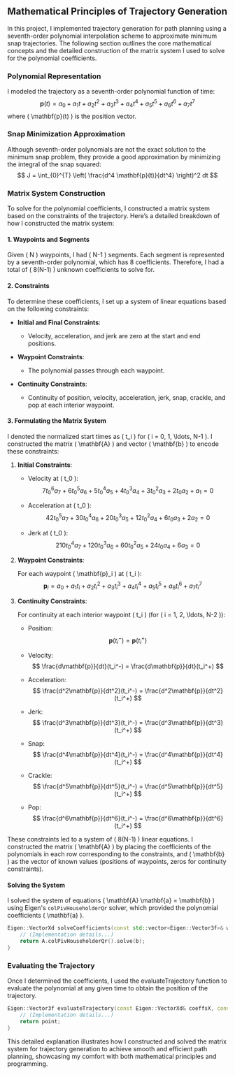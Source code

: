## Mathematical Principles of Trajectory Generation

In this project, I implemented trajectory generation for path planning using a seventh-order polynomial interpolation scheme to approximate minimum snap trajectories. The following section outlines the core mathematical concepts and the detailed construction of the matrix system I used to solve for the polynomial coefficients.

### Polynomial Representation

I modeled the trajectory as a seventh-order polynomial function of time:
$$
\mathbf{p}(t) = a_0 + a_1 t + a_2 t^2 + a_3 t^3 + a_4 t^4 + a_5 t^5 + a_6 t^6 + a_7 t^7
$$
where \( \mathbf{p}(t) \) is the position vector.

### Snap Minimization Approximation

Although seventh-order polynomials are not the exact solution to the minimum snap problem, they provide a good approximation by minimizing the integral of the snap squared:
$$
J = \int_{0}^{T} \left( \frac{d^4 \mathbf{p}(t)}{dt^4} \right)^2 dt
$$

### Matrix System Construction

To solve for the polynomial coefficients, I constructed a matrix system based on the constraints of the trajectory. Here’s a detailed breakdown of how I constructed the matrix system:

#### 1. Waypoints and Segments

Given \( N \) waypoints, I had \( N-1 \) segments. Each segment is represented by a seventh-order polynomial, which has 8 coefficients. Therefore, I had a total of \( 8(N-1) \) unknown coefficients to solve for.

#### 2. Constraints

To determine these coefficients, I set up a system of linear equations based on the following constraints:

- **Initial and Final Constraints**:
  - Velocity, acceleration, and jerk are zero at the start and end positions.

- **Waypoint Constraints**:
  - The polynomial passes through each waypoint.

- **Continuity Constraints**:
  - Continuity of position, velocity, acceleration, jerk, snap, crackle, and pop at each interior waypoint.

#### 3. Formulating the Matrix System

I denoted the normalized start times as \( t_i \) for \( i = 0, 1, \ldots, N-1 \). I constructed the matrix \( \mathbf{A} \) and vector \( \mathbf{b} \) to encode these constraints:

1. **Initial Constraints**:

   - Velocity at \( t_0 \):
     $$
     7 t_0^6 a_7 + 6 t_0^5 a_6 + 5 t_0^4 a_5 + 4 t_0^3 a_4 + 3 t_0^2 a_3 + 2 t_0 a_2 + a_1 = 0
     $$

   - Acceleration at \( t_0 \):
     $$
     42 t_0^5 a_7 + 30 t_0^4 a_6 + 20 t_0^3 a_5 + 12 t_0^2 a_4 + 6 t_0 a_3 + 2 a_2 = 0
     $$

   - Jerk at \( t_0 \):
     $$
     210 t_0^4 a_7 + 120 t_0^3 a_6 + 60 t_0^2 a_5 + 24 t_0 a_4 + 6 a_3 = 0
     $$

2. **Waypoint Constraints**:

   For each waypoint \( \mathbf{p}_i \) at \( t_i \):
   $$
   \mathbf{p}_i = a_0 + a_1 t_i + a_2 t_i^2 + a_3 t_i^3 + a_4 t_i^4 + a_5 t_i^5 + a_6 t_i^6 + a_7 t_i^7
   $$

3. **Continuity Constraints**:

   For continuity at each interior waypoint \( t_i \) (for \( i = 1, 2, \ldots, N-2 \)):

   - Position:
     $$
     \mathbf{p}(t_i^-) = \mathbf{p}(t_i^+)
     $$

   - Velocity:
     $$
     \frac{d\mathbf{p}}{dt}(t_i^-) = \frac{d\mathbf{p}}{dt}(t_i^+)
     $$

   - Acceleration:
     $$
     \frac{d^2\mathbf{p}}{dt^2}(t_i^-) = \frac{d^2\mathbf{p}}{dt^2}(t_i^+)
     $$

   - Jerk:
     $$
     \frac{d^3\mathbf{p}}{dt^3}(t_i^-) = \frac{d^3\mathbf{p}}{dt^3}(t_i^+)
     $$

   - Snap:
     $$
     \frac{d^4\mathbf{p}}{dt^4}(t_i^-) = \frac{d^4\mathbf{p}}{dt^4}(t_i^+)
     $$

   - Crackle:
     $$
     \frac{d^5\mathbf{p}}{dt^5}(t_i^-) = \frac{d^5\mathbf{p}}{dt^5}(t_i^+)
     $$

   - Pop:
     $$
     \frac{d^6\mathbf{p}}{dt^6}(t_i^-) = \frac{d^6\mathbf{p}}{dt^6}(t_i^+)
     $$

These constraints led to a system of \( 8(N-1) \) linear equations. I constructed the matrix \( \mathbf{A} \) by placing the coefficients of the polynomials in each row corresponding to the constraints, and \( \mathbf{b} \) as the vector of known values (positions of waypoints, zeros for continuity constraints).

#### Solving the System

I solved the system of equations \( \mathbf{A} \mathbf{a} = \mathbf{b} \) using Eigen's `colPivHouseholderQr` solver, which provided the polynomial coefficients \( \mathbf{a} \).

```cpp
Eigen::VectorXd solveCoefficients(const std::vector<Eigen::Vector3f>& waypoints, const std::vector<double>& startTimes, char component) {
    // (Implementation details...)
    return A.colPivHouseholderQr().solve(b);
}
```

### Evaluating the Trajectory
Once I determined the coefficients, I used the evaluateTrajectory function to evaluate the polynomial at any given time to obtain the position of the trajectory.

```cpp
Eigen::Vector3f evaluateTrajectory(const Eigen::VectorXd& coeffsX, const Eigen::VectorXd& coeffsY, const Eigen::VectorXd& coeffsZ, const std::vector<double>& startTimes, double t) {
    // (Implementation details...)
    return point;
}
```

This detailed explanation illustrates how I constructed and solved the matrix system for trajectory generation to achieve smooth and efficient path planning, showcasing my comfort with both mathematical principles and programming.
